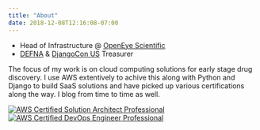 ```yaml
---
title: "About"
date: 2018-12-08T12:16:08-07:00
---
```


-   Head of Infrastructure @ [OpenEye Scientific](https://www.eyesopen.com)
-   [DEFNA](https://defna.org) & [DjangoCon US](https://djangocon.us) Treasurer

The focus of my work is on cloud computing solutions for early stage drug discovery. I use AWS extentively to achive this along with Python and Django to build SaaS solutions and have picked up
various certifications along the way. I blog from time to time as well.

[![AWS Certified Solution Architect Professional](/img/aws_saprof.png)](https://www.certmetrics.com/amazon/public/badge.aspx?i=4&t=c&d=2017-09-28&ci=AWS00129623)
[![AWS Certified DevOps Engineer Professional](/img/aws_devopsprof.png)](https://www.certmetrics.com/amazon/public/badge.aspx?i=5&t=c&d=2014-11-14&ci=AWS00129623)
